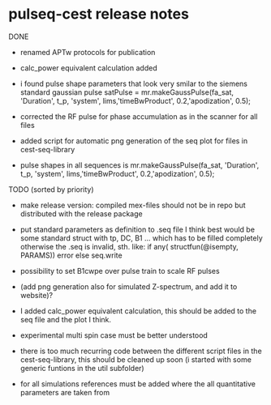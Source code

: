 # pulseq-cest release notes


DONE
- renamed APTw protocols for publication
- calc_power equivalent calculation added 
- i found pulse shape parameters that look very smilar to the siemens standard gaussian pulse
	satPulse = mr.makeGaussPulse(fa_sat, 'Duration', t_p, 'system', lims,'timeBwProduct', 0.2,'apodization', 0.5);

- corrected the RF pulse for phase accumulation as in the scanner for all files

- added script for automatic png generation of the seq plot for files in cest-seq-library

- pulse shapes in all sequences is 
mr.makeGaussPulse(fa_sat, 'Duration', t_p, 'system', lims,'timeBwProduct', 0.2,'apodization', 0.5);

TODO (sorted by priority)

- make release version: compiled mex-files should not be in repo but distributed with the release package

- put standard parameters as definition to .seq file
  I think best would be some standard struct with tp, DC, B1 ... which has to be filled completely otherwise the .seq is invalid, sth. like: 
  if any( structfun(@isempty, PARAMS))
      error
  else
      seq.write
      
- possibility to set B1cwpe over pulse train to scale RF pulses

- (add png generation also for simulated Z-spectrum, and add it to website)? 

- I added calc_power equivalent calculation, this should be added to the seq file and the plot I think.

- experimental multi spin case must be better understood

- there is too much recurring code between the different script files in the cest-seq-library, this should be cleaned up soon (i started with some generic funtions in the util subfolder)

- for all simulations references must be added where the all quantitative parameters are taken from

